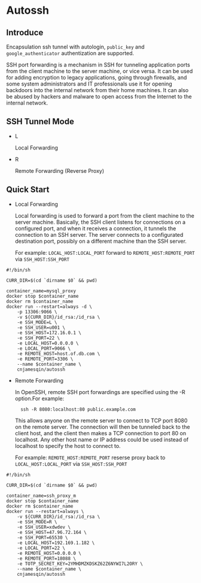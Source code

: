 # Autossh

## Introduce
Encapsulation ssh tunnel with autologin, `public_key` and `google_authenticator` authentization are supported.

SSH port forwarding is a mechanism in SSH for tunneling application ports from the client machine to the server machine, or vice versa. It can be used for adding encryption to legacy applications, going through firewalls, and some system administrators and IT professionals use it for opening backdoors into the internal network from their home machines. It can also be abused by hackers and malware to open access from the Internet to the internal network. 

## SSH Tunnel Mode
- L

    Local Forwarding

- R

    Remote Forwarding (Reverse Proxy)

## Quick Start
- Local Forwarding

    Local forwarding is used to forward a port from the client machine to the server machine. Basically, the SSH client listens for connections on a configured port, and when it receives a connection, it tunnels the connection to an SSH server. The server connects to a configurated destination port, possibly on a different machine than the SSH server.

    For example: `LOCAL_HOST:LOCAL_PORT` forward to `REMOTE_HOST:REMOTE_PORT` via `SSH_HOST:SSH_PORT` 

```
#!/bin/sh

CURR_DIR=$(cd `dirname $0` && pwd)

container_name=mysql_proxy
docker stop $container_name
docker rm $container_name
docker run --restart=always -d \
    -p 13306:9066 \
    -v ${CURR_DIR}/id_rsa:/id_rsa \
    -e SSH_MODE=L \
    -e SSH_USER=u001 \
    -e SSH_HOST=172.16.0.1 \
    -e SSH_PORT=22 \
    -e LOCAL_HOST=0.0.0.0 \
    -e LOCAL_PORT=9066 \
    -e REMOTE_HOST=host.of.db.com \
    -e REMOTE_PORT=3306 \
    --name $container_name \
    cnjamesqin/autossh
```


- Remote Forwarding

    In OpenSSH, remote SSH port forwardings are specified using the -R option.For example:

        ssh -R 8080:localhost:80 public.example.com

    This allows anyone on the remote server to connect to TCP port 8080 on the remote server. The connection will then be tunneled back to the client host, and the client then makes a TCP connection to port 80 on localhost. Any other host name or IP address could be used instead of localhost to specify the host to connect to.

    For example: `REMOTE_HOST:REMOTE_PORT` reserse proxy back to `LOCAL_HOST:LOCAL_PORT` via `SSH_HOST:SSH_PORT` 


```
#!/bin/sh

CURR_DIR=$(cd `dirname $0` && pwd)

container_name=ssh_proxy_m
docker stop $container_name
docker rm $container_name
docker run --restart=always \
    -v ${CURR_DIR}/id_rsa:/id_rsa \
    -e SSH_MODE=R \
    -e SSH_USER=xdwdev \
    -e SSH_HOST=47.96.72.164 \
    -e SSH_PORT=65530 \
    -e LOCAL_HOST=192.169.1.182 \
    -e LOCAL_PORT=22 \
    -e REMOTE_HOST=0.0.0.0 \
    -e REMOTE_PORT=18088 \
    -e TOTP_SECRET_KEY=2YMHDMZKDSKZ62Z6NYWI7L2ORY \
    --name $container_name \
    cnjamesqin/autossh
```
